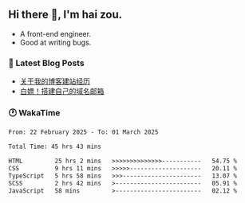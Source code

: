 ## Hi there 👋, I'm hai zou.

- A front-end engineer.
- Good at writing bugs.

### 📖 Latest Blog Posts
<!-- BLOG-POST-LIST:START -->
- [关于我的博客建站经历](https://www.izou.top/2025/01/blog-site-build/)
- [白嫖！搭建自己的域名邮箱](https://www.izou.top/2025/01/domain-mail/)
<!-- BLOG-POST-LIST:END -->

### 🕐 WakaTime
<!--START_SECTION:waka-->

```txt
From: 22 February 2025 - To: 01 March 2025

Total Time: 45 hrs 43 mins

HTML         25 hrs 2 mins   >>>>>>>>>>>>>>-----------   54.75 %
CSS          9 hrs 11 mins   >>>>>--------------------   20.11 %
TypeScript   5 hrs 58 mins   >>>----------------------   13.07 %
SCSS         2 hrs 42 mins   >------------------------   05.91 %
JavaScript   58 mins         >------------------------   02.12 %
```

<!--END_SECTION:waka-->
